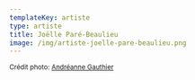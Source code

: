 ```yaml
---
templateKey: artiste
type: artiste
title: Joëlle Paré-Beaulieu
image: /img/artiste-joelle-pare-beaulieu.png
---
```

<small>Crédit photo: [Andréanne Gauthier](https://www.andreanneg.com/)</small>
